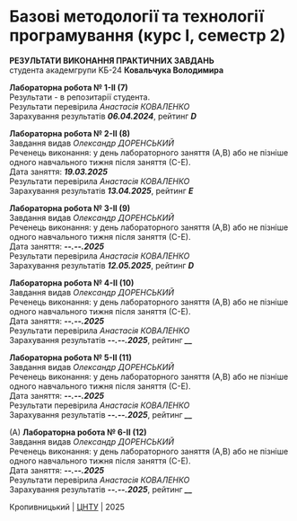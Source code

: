 ﻿# Базові методології та технології програмування (курс І, семестр 2)

<b>РЕЗУЛЬТАТИ ВИКОНАННЯ ПРАКТИЧНИХ ЗАВДАНЬ</b><br>
студента академгрупи KБ-24 <b>Ковальчука Володимира</b>

<b>Лабораторна робота № 1-ІІ (7)</b><br>
</i>Результати - в репозитарії студента.</i><br>
Результати перевірила <i>Анастасія КОВАЛЕНКО</i><br>
Зарахування результатів <i><b> 06.04.2024</i></b>, рейтинг <i><b> _D_ </b></i> <br>

<b>Лабораторна робота № 2-ІІ (8)</b><br>
Завдання видав <i>Олександр ДОРЕНСЬКИЙ</i><br>
Реченець виконання: у день лабораторного заняття (А,В) або не пізніше одного навчального тижня після заняття (С-Е).<br>
Дата заняття: <i><b> 19.03.2025</i></b><br>
Результати перевірила <i>Анастасія КОВАЛЕНКО</i><br>
Зарахування результатів <i><b> 13.04.2025</i></b>, рейтинг <i><b> _Е_ </b></i> <br>

<b>Лабораторна робота № 3-ІІ (9)</b><br>
Завдання видав <i>Олександр ДОРЕНСЬКИЙ</i><br>
Реченець виконання: у день лабораторного заняття (А,В) або не пізніше одного навчального тижня після заняття (С-Е).<br>
Дата заняття: <i><b> --.--.2025</i></b><br>
Результати перевірила <i>Анастасія КОВАЛЕНКО</i><br>
Зарахування результатів <i><b> 12.05.2025</i></b>, рейтинг <i><b> _D_ </b></i> <br>

<b>Лабораторна робота № 4-ІІ (10)</b><br>
Завдання видав <i>Олександр ДОРЕНСЬКИЙ</i><br>
Реченець виконання: у день лабораторного заняття (А,В) або не пізніше одного навчального тижня після заняття (С-Е).<br>
Дата заняття: <i><b> --.--.2025</i></b><br>
Результати перевірила <i>Анастасія КОВАЛЕНКО</i><br>
Зарахування результатів <i><b> --.--.2025</i></b>, рейтинг <i><b> __ </b></i> <br>

<b>Лабораторна робота № 5-ІІ (11)</b><br>
Завдання видав <i>Олександр ДОРЕНСЬКИЙ</i><br>
Реченець виконання: у день лабораторного заняття (А,В) або не пізніше одного навчального тижня після заняття (С-Е).<br>
Дата заняття: <i><b> --.--.2025</i></b><br>
Результати перевірила <i>Анастасія КОВАЛЕНКО</i><br>
Зарахування результатів <i><b> --.--.2025</i></b>, рейтинг <i><b> __ </b></i> <br>

(A) <b>Лабораторна робота № 6-ІІ (12)</b><br>
Завдання видав <i>Олександр ДОРЕНСЬКИЙ</i><br>
Реченець виконання: у день лабораторного заняття (А,В) або не пізніше одного навчального тижня після заняття (С-Е).<br>
Дата заняття: <i><b> --.--.2025</i></b><br>
Результати перевірила <i>Анастасія КОВАЛЕНКО</i><br>
Зарахування результатів <i><b> --.--.2025</i></b>, рейтинг <i><b> __ </b></i> <br>

Кропивницький | <a href="http://www.kntu.kr.ua/">ЦНТУ</a> | 2025
